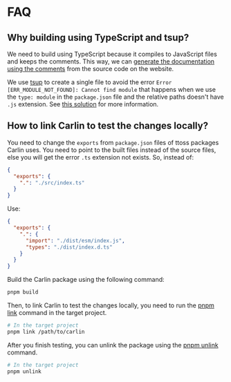 # FAQ

## Why building using TypeScript and tsup?

We need to build using TypeScript because it compiles to JavaScript files and keeps the comments. This way, we can [generate the documentation using the comments](https://github.com/ttoss/ttoss/blob/main/docs/website/plugins/carlin/getComments.js) from the source code on the website.

We use [tsup]() to create a single file to avoid the error `Error [ERR_MODULE_NOT_FOUND]: Cannot find module` that happens when we use the `type: module` in the `package.json` file and the relative paths doesn't have `.js` extension. See [this solution](https://www.npmjs.com/package/ts-add-js-extension) for more information.

## How to link Carlin to test the changes locally?

You need to change the `exports` from `package.json` files of ttoss packages Carlin uses. You need to point to the built files instead of the source files, else you will get the error `.ts` extension not exists. So, instead of:

```json
{
  "exports": {
    ".": "./src/index.ts"
  }
}
```

Use:

```json
{
  "exports": {
    ".": {
      "import": "./dist/esm/index.js",
      "types": "./dist/index.d.ts"
    }
  }
}
```

Build the Carlin package using the following command:

```bash
pnpm build
```

Then, to link Carlin to test the changes locally, you need to run the [pnpm link](https://pnpm.io/cli/link) command in the target project.

```bash
# In the target project
pnpm link /path/to/carlin
```

After you finish testing, you can unlink the package using the [pnpm unlink](https://pnpm.io/cli/unlink) command.

```bash
# In the target project
pnpm unlink
```
